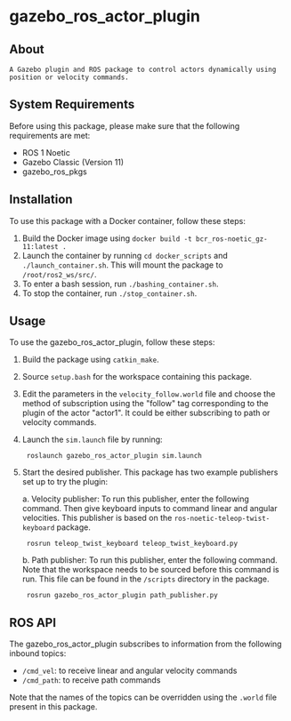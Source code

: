 # gazebo_ros_actor_plugin

## About

    A Gazebo plugin and ROS package to control actors dynamically using position or velocity commands.

## System Requirements

Before using this package, please make sure that the following requirements are met:

- ROS 1 Noetic 
- Gazebo Classic (Version 11)
- gazebo_ros_pkgs 

## Installation

To use this package with a Docker container, follow these steps:

1. Build the Docker image using `docker build -t bcr_ros-noetic_gz-11:latest .`
2. Launch the container by running `cd docker_scripts` and `./launch_container.sh`. This will mount the package to `/root/ros2_ws/src/`.
3. To enter a bash session, run `./bashing_container.sh`.
4. To stop the container, run `./stop_container.sh`.

## Usage

To use the gazebo_ros_actor_plugin, follow these steps:

1. Build the package using `catkin_make`.
2. Source `setup.bash` for the workspace containing this package.
3. Edit the parameters in the `velocity_follow.world` file and choose the method of subscription using the "follow" tag corresponding to the plugin of the actor "actor1". It could be either subscribing to path or velocity commands. 
4. Launch the `sim.launch` file by running:

        roslaunch gazebo_ros_actor_plugin sim.launch
5. Start the desired publisher. This package has two example publishers set up to try the plugin:

    a. Velocity publisher: To run this publisher, enter the following command. Then give keyboard inputs to command linear and angular velocities. This publisher is based on the `ros-noetic-teleop-twist-keyboard` package.

        rosrun teleop_twist_keyboard teleop_twist_keyboard.py

    b. Path publisher: To run this publisher, enter the following command. Note that the workspace needs to be sourced before this command is run. This file can be found in the `/scripts` directory in the package.

        rosrun gazebo_ros_actor_plugin path_publisher.py

## ROS API

The gazebo_ros_actor_plugin subscribes to information from the following inbound topics:

- `/cmd_vel`: to receive linear and angular velocity commands
- `/cmd_path`: to receive path commands

Note that the names of the topics can be overridden using the `.world` file present in this package.
